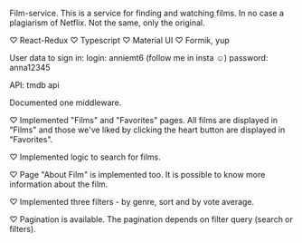Film-service.
This is a service for finding and watching films. In no case a plagiarism of Netflix. Not the same, only the original.

♡ React-Redux
♡ Typescript
♡ Material UI
♡ Formik, yup

User data to sign in:
login: anniemt6 (follow me in insta ☺)
password: anna12345

API: tmdb api

Documented one middleware. 

♡ Implemented "Films" and "Favorites" pages. All films are displayed in "Films" and those we've liked by clicking the heart button are displayed in "Favorites".

♡ Implemented logic to search for films.

♡ Page "About Film" is implemented too. It is possible to know more information about the film.

♡ Implemented three filters - by genre, sort and by vote average. 

♡ Pagination is available. The pagination depends on filter query (search or filters).